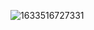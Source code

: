 
![1633516727331](https://user-images.githubusercontent.com/90374689/136191563-4b61d9b8-a828-41f4-8a96-a32ec87f71e0.jpg)
